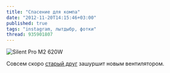 ```yaml
---
title: "Спасение для компа"
date: "2012-11-20T14:15:46+03:00"
published: true
tags: "instagram, лытдыбр, фотки"
thread: 935901807
---
```


![Silent Pro M2 620W](/images/photos/instagram/silent-pro.jpg "Silent Pro M2 620W")

Совсем скоро [старый друг](/post/sorrow/) зашуршит новым вентилятором.
